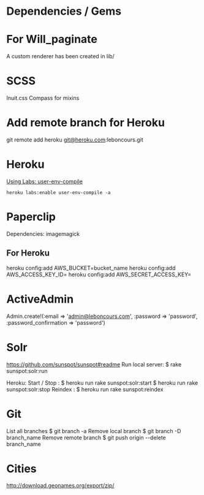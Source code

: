 # Dependencies / Gems

# For Will_paginate
A custom renderer has been created in lib/

# SCSS
Inuit.css
Compass for mixins

# Add remote branch for Heroku
git remote add heroku git@heroku.com:leboncours.git


# Heroku

[Using Labs: user-env-compile](https://devcenter.heroku.com/articles/labs-user-env-compile#use-case)

    heroku labs:enable user-env-compile -a

# Paperclip

Dependencies: imagemagick

## For Heroku

heroku config:add AWS_BUCKET=bucket_name
heroku config:add AWS_ACCESS_KEY_ID=
heroku config:add AWS_SECRET_ACCESS_KEY=

# ActiveAdmin
Admin.create!(:email => 'admin@leboncours.com', :password => 'password', :password_confirmation => 'password')

# Solr
https://github.com/sunspot/sunspot#readme
Run local server:
$ rake sunspot:solr:run

Heroku:
Start / Stop :
$ heroku run rake sunspot:solr:start
$ heroku run rake sunspot:solr:stop
Reindex :
$ heroku run rake sunspot:reindex


# Git
List all branches
$ git branch -a
Remove local branch
$ git branch -D branch_name
Remove remote branch
$ git push origin --delete branch_name

# Cities
http://download.geonames.org/export/zip/
